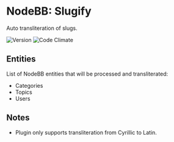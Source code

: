 # NodeBB: Slugify
Auto transliteration of slugs.

![Version](https://img.shields.io/npm/v/nodebb-plugin-ns-slugify.svg?style=flat-square)
![Code Climate](https://img.shields.io/codeclimate/github/NicolasSiver/nodebb-plugin-ns-slugify.svg?style=flat-square)

## Entities

List of NodeBB entities that will be processed and transliterated:

- Categories
- Topics
- Users

## Notes

- Plugin only supports transliteration from Cyrillic to Latin.
